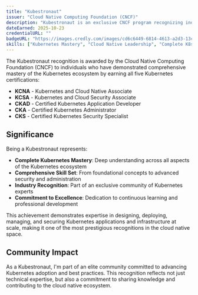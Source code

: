 ```yaml
---
title: "Kubestronaut"
issuer: "Cloud Native Computing Foundation (CNCF)"
description: "Kubestronaut is an exclusive CNCF program recognizing individuals who have achieved all five Kubernetes certifications (KCNA, KCSA, CKAD, CKA, CKS), demonstrating comprehensive expertise across the entire Kubernetes ecosystem."
dateEarned: 2025-10-23
credentialURL: ""
badgeURL: "https://images.credly.com/images/cd6c6449-6814-4613-a2d3-13cf4ac5be4f/image.png"
skills: ["Kubernetes Mastery", "Cloud Native Leadership", "Complete K8s Ecosystem", "Security Excellence", "Platform Engineering"]
---
```


The Kubestronaut recognition is awarded by the Cloud Native Computing Foundation (CNCF) to individuals who have demonstrated comprehensive mastery of the Kubernetes ecosystem by earning all five Kubernetes certifications:

- **KCNA** - Kubernetes and Cloud Native Associate
- **KCSA** - Kubernetes and Cloud Security Associate  
- **CKAD** - Certified Kubernetes Application Developer
- **CKA** - Certified Kubernetes Administrator
- **CKS** - Certified Kubernetes Security Specialist

## Significance

Being a Kubestronaut represents:

- **Complete Kubernetes Mastery**: Deep understanding across all aspects of the Kubernetes ecosystem
- **Comprehensive Skill Set**: From foundational concepts to advanced security and administration
- **Industry Recognition**: Part of an exclusive community of Kubernetes experts
- **Commitment to Excellence**: Dedication to continuous learning and professional development

This achievement demonstrates expertise in designing, deploying, managing, and securing Kubernetes applications and infrastructure at scale, making it one of the most prestigious recognitions in the cloud native space.

## Community Impact

As a Kubestronaut, I'm part of an elite community committed to advancing Kubernetes adoption and best practices. This recognition reflects not just technical expertise, but also a commitment to sharing knowledge and contributing to the cloud native ecosystem.